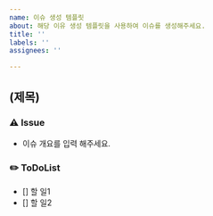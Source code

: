```yaml
---
name: 이슈 생성 템플릿
about: 해당 이유 생성 템플릿을 사용하여 이슈를 생성해주세요.
title: ''
labels: ''
assignees: ''

---
```


## (제목)
### ⚠️ Issue
- 이슈 개요를 입력 해주세요.
### ✏️ ToDoList
- [] 할 일1
- [] 할 일2
